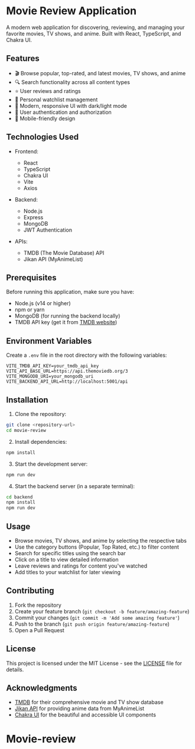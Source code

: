 # Movie Review Application

A modern web application for discovering, reviewing, and managing your favorite movies, TV shows, and anime. Built with React, TypeScript, and Chakra UI.

## Features

- 🎬 Browse popular, top-rated, and latest movies, TV shows, and anime
- 🔍 Search functionality across all content types
- ⭐ User reviews and ratings
- 📝 Personal watchlist management
- 🎨 Modern, responsive UI with dark/light mode
- 🔐 User authentication and authorization
- 📱 Mobile-friendly design

## Technologies Used

- Frontend:
  - React
  - TypeScript
  - Chakra UI
  - Vite
  - Axios

- Backend:
  - Node.js
  - Express
  - MongoDB
  - JWT Authentication

- APIs:
  - TMDB (The Movie Database) API
  - Jikan API (MyAnimeList)

## Prerequisites

Before running this application, make sure you have:

- Node.js (v14 or higher)
- npm or yarn
- MongoDB (for running the backend locally)
- TMDB API key (get it from [TMDB website](https://www.themoviedb.org/documentation/api))

## Environment Variables

Create a `.env` file in the root directory with the following variables:

```env
VITE_TMDB_API_KEY=your_tmdb_api_key
VITE_API_BASE_URL=https://api.themoviedb.org/3
VITE_MONGODB_URI=your_mongodb_uri
VITE_BACKEND_API_URL=http://localhost:5001/api
```

## Installation

1. Clone the repository:
```bash
git clone <repository-url>
cd movie-review
```

2. Install dependencies:
```bash
npm install
```

3. Start the development server:
```bash
npm run dev
```

4. Start the backend server (in a separate terminal):
```bash
cd backend
npm install
npm run dev
```

## Usage

- Browse movies, TV shows, and anime by selecting the respective tabs
- Use the category buttons (Popular, Top Rated, etc.) to filter content
- Search for specific titles using the search bar
- Click on a title to view detailed information
- Leave reviews and ratings for content you've watched
- Add titles to your watchlist for later viewing

## Contributing

1. Fork the repository
2. Create your feature branch (`git checkout -b feature/amazing-feature`)
3. Commit your changes (`git commit -m 'Add some amazing feature'`)
4. Push to the branch (`git push origin feature/amazing-feature`)
5. Open a Pull Request

## License

This project is licensed under the MIT License - see the [LICENSE](LICENSE) file for details.

## Acknowledgments

- [TMDB](https://www.themoviedb.org/) for their comprehensive movie and TV show database
- [Jikan API](https://jikan.moe/) for providing anime data from MyAnimeList
- [Chakra UI](https://chakra-ui.com/) for the beautiful and accessible UI components
# Movie-review
